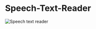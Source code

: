 # Speech-Text-Reader
![Speech text reader](https://user-images.githubusercontent.com/68744875/124005935-499b5c00-d9f7-11eb-9088-96c34dfea30b.PNG)
